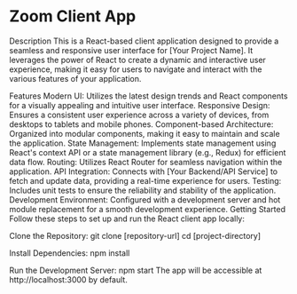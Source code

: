 # Zoom Client App
Description
This is a React-based client application designed to provide a seamless and responsive user interface for [Your Project Name]. It leverages the power of React to create a dynamic and interactive user experience, making it easy for users to navigate and interact with the various features of your application.

Features
Modern UI: Utilizes the latest design trends and React components for a visually appealing and intuitive user interface.
Responsive Design: Ensures a consistent user experience across a variety of devices, from desktops to tablets and mobile phones.
Component-based Architecture: Organized into modular components, making it easy to maintain and scale the application.
State Management: Implements state management using React's context API or a state management library (e.g., Redux) for efficient data flow.
Routing: Utilizes React Router for seamless navigation within the application.
API Integration: Connects with [Your Backend/API Service] to fetch and update data, providing a real-time experience for users.
Testing: Includes unit tests to ensure the reliability and stability of the application.
Development Environment: Configured with a development server and hot module replacement for a smooth development experience.
Getting Started
Follow these steps to set up and run the React client app locally:

Clone the Repository:
git clone [repository-url]
cd [project-directory]

Install Dependencies:
npm install

Run the Development Server:
npm start
The app will be accessible at http://localhost:3000 by default.

